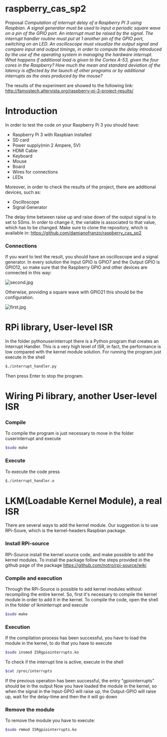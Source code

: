 # raspberry_cas_sp2
Proposal _Computation of interrupt delay of a Raspberry PI 3 using Raspbian. A signal generator must be used to input a periodic square wave on a pin of the GPIO port. An interrupt must be raised by the signal. The interrupt handler routine must put at 1 another pin of the GPIO port, switching on an LED. An oscilloscope must visualize the output signal and compare input and output timings, in order to compute the delay introduced by the use of the operating system in managing the hardware interrupt. What happens if additional load is given to the Cortex A-53, given the four cores in the Raspberry? How much the mean and standard deviation of the latency is affected by the launch of other programs or by additional interrupts as the ones produced by the mouse?_

The results of the experiment are showed to the following link: http://famostech.altervista.org/raspberry-pi-3-project-results/

# Introduction
In order to test the code on your Raspberry Pi 3 you should have:
 - Raspberry Pi 3 with Raspbian installed
 - SD card
 - Power supply(min 2 Ampere, 5V)
 - HDMI Cable
 - Keyboard
 - Mouse
 - Board
 - Wires for connections
 - LEDs
 
Moreover, in order to check the results of the project, there are additional devices, such as:
 - Oscilloscope
 - Signal Generator
 
The delay time between raise up and raise down of the output signal is to set to 50ms. In order to change it, the variable is associated to that value, which has to be changed.
Make sure to clone the repository, which is available in:
https://github.com/damianofranzo/raspberry_cas_sp2
### Connections
If you want to test the result, you should have an oscilloscope and a signal generator. In every solution the Input GPIO is GPIO7 and the Output GPIO is GPIO12, so make sure that the Raspberry GPIO and other devices are connected in this way:

![second.jpg](https://image.ibb.co/kQ6bgn/second.jpg)

Otherwise, providing a square wave with GPIO21 this should be the configuration.
 
![first.jpg](https://image.ibb.co/gaeCMn/first_1.jpg)

# RPi library, User-level ISR
In the folder pythonuserinterrupt there is a Python program that creates an Interrupt Handler. This is a very high level of ISR, in fact, the performance is low compared with the kernel module solution.
For running the program just execute in the shell
```sh
$./interrupt_handler.py
```
Then press Enter to stop the program.
# Wiring Pi library, another User-level ISR
### Compile
To compile the program is just necessary to move in the folder cuserinterrupt and execute
```sh
$sudo make
```
### Execute
To execute the code press
```sh
$./interrupt_handler.o
```
# LKM(Loadable Kernel Module), a real ISR
There are several ways to add the kernel module.
Our suggestion is to use RPi-Soure, which is the kernel-headers Raspbian package.
### Install RPi-source
RPi-Source install the kernel source code, and make possible to add the kernel modules.
To install the package follow the steps provided in the github page of the package https://github.com/notro/rpi-source/wiki
### Compile and execution
Through the RPi-Source is possible to add kernel modules without recompiling the entire kernel. So, first it's necessary to compile the kernel module in order to add it in the kernel.
To compile the code, open the shell in the folder of lkminterrupt and execute
```sh
$sudo make
```
### Execution
If the compilation process has been successful, you have to load the module in the kernel, to do that you have to execute
```sh
$sudo insmod ISRgpiointerrupts.ko
```
To check if the interrupt line is active, execute in the shell
```sh
$cat /proc/interrupts
```
If the previous operation has been successful, the entry "gpiointerrupts" should be in the output
Now you have loaded the module in the kernel, so when the signal in the Input-GPIO will raise up, the Output-GPIO will raise up, wait for the delay-time and then the it will go down

### Remove the module
To remove the module you have to execute:
```sh
$sudo rmmod ISRgpiointerrupts.ko
```
